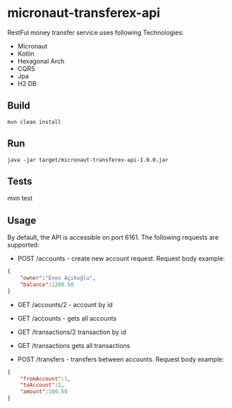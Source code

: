 # micronaut-transferex-api

RestFul money transfer service uses following Technologies:

* Micronaut
* Kotlin
* Hexagonal Arch
* CQRS
* Jpa
* H2 DB

## Build

`mvn clean install`

## Run 

`java -jar target/micronaut-transferex-api-1.0.0.jar`

## Tests

mvn test



Usage
-----

By default, the API is accessible on port 6161. 
The following requests are supported:

- POST /accounts - create new account request. 
Request body example:

```json 
{
	"owner":"Enes Açıkoğlu",
	"balance":1200.50
}
``` 

- GET /accounts/2 - account by id

- GET /accounts - gets all accounts

- GET /transactions/2 transaction by id

- GET /transactions gets all transactions

- POST /transfers - transfers between accounts. 
Request body example:

```json 
{
	"fromAccount":1,
	"toAccount":2,
	"amount":100.50
}
``` 